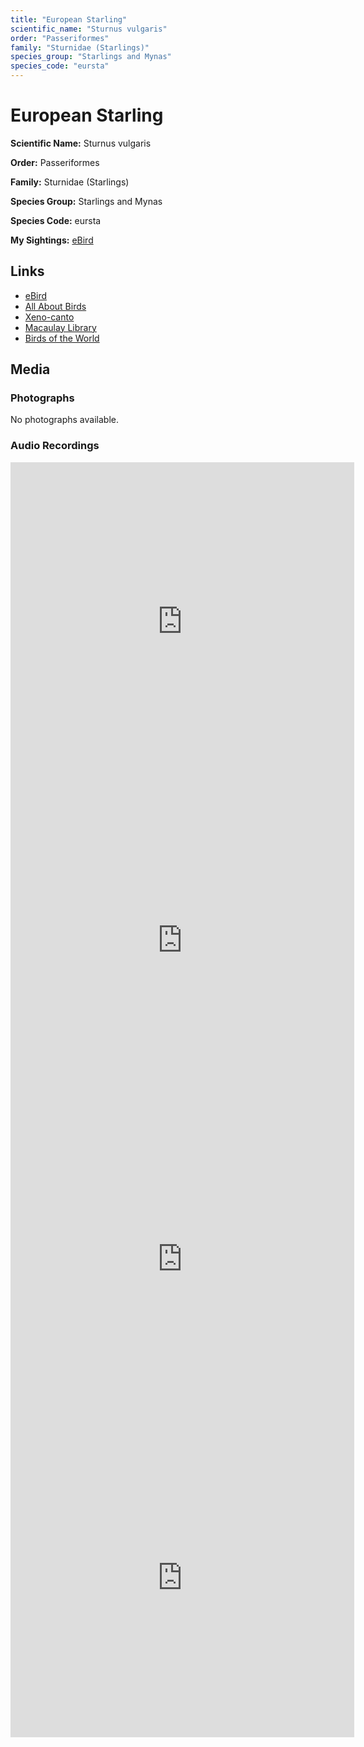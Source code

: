 ```yaml
---
title: "European Starling"
scientific_name: "Sturnus vulgaris"
order: "Passeriformes"
family: "Sturnidae (Starlings)"
species_group: "Starlings and Mynas"
species_code: "eursta"
---
```


# European Starling

**Scientific Name:** Sturnus vulgaris

**Order:** Passeriformes

**Family:** Sturnidae (Starlings)

**Species Group:** Starlings and Mynas

**Species Code:** eursta

**My Sightings:** [eBird](https://ebird.org/lifelist?r=world&time=life&spp=eursta)

## Links
* [eBird](https://ebird.org/species/eursta) 
* [All About Birds](https://www.allaboutbirds.org/guide/eursta) 
* [Xeno-canto](https://www.xeno-canto.org/species/sturnus-vulgaris) 
* [Macaulay Library](https://search.macaulaylibrary.org/catalog?taxonCode=eursta&sort=rating_rank_desc)
* [Birds of the World](https://birdsoftheworld.org/bow/species/eursta)

## Media
### Photographs
No photographs available.

### Audio Recordings
<iframe src="https://macaulaylibrary.org/asset/626843430/embed" width="550" height="510" frameborder="0" allowfullscreen></iframe>
<iframe src="https://macaulaylibrary.org/asset/626843431/embed" width="550" height="510" frameborder="0" allowfullscreen></iframe>
<iframe src="https://macaulaylibrary.org/asset/626843432/embed" width="550" height="510" frameborder="0" allowfullscreen></iframe>
<iframe src="https://macaulaylibrary.org/asset/626843433/embed" width="550" height="510" frameborder="0" allowfullscreen></iframe>
